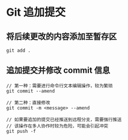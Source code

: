# Git 追加提交

## 将后续更改的内容添加至暂存区

```
git add .
```

## 追加提交并修改 commit 信息

```
// 第一种：需要进行命令行文本编辑操作，较为繁琐
git commit --amend

// 第二种：直接修改
git commit -m <message> --amend
```

```
// 如果要追加的提交已经推送到远程分支，需要强行推送
// 该操作在多人协作时较为危险，可能会引起冲突
git push -f
```
